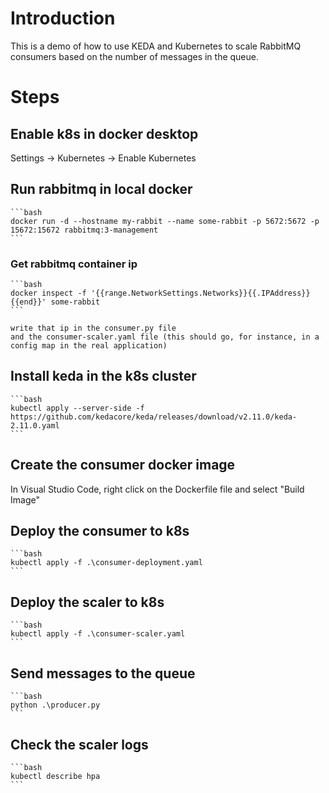 # Introduction
This is a demo of how to use KEDA and Kubernetes to scale RabbitMQ consumers based on the number of messages in the queue.

# Steps

## Enable k8s in docker desktop
Settings -> Kubernetes -> Enable Kubernetes

## Run rabbitmq in local docker

    ```bash
    docker run -d --hostname my-rabbit --name some-rabbit -p 5672:5672 -p 15672:15672 rabbitmq:3-management
    ```

### Get rabbitmq container ip

    ```bash
    docker inspect -f '{{range.NetworkSettings.Networks}}{{.IPAddress}}{{end}}' some-rabbit
    ```

    write that ip in the consumer.py file
    and the consumer-scaler.yaml file (this should go, for instance, in a config map in the real application)


## Install keda in the k8s cluster
    
    ```bash
    kubectl apply --server-side -f https://github.com/kedacore/keda/releases/download/v2.11.0/keda-2.11.0.yaml
    ```

## Create the consumer docker image
In Visual Studio Code, right click on the Dockerfile file and select "Build Image"

## Deploy the consumer to k8s

    ```bash
    kubectl apply -f .\consumer-deployment.yaml
    ```

## Deploy the scaler to k8s

    ```bash
    kubectl apply -f .\consumer-scaler.yaml
    ```

## Send messages to the queue

    ```bash
    python .\producer.py
    ```

## Check the scaler logs

    ```bash
    kubectl describe hpa
    ```
